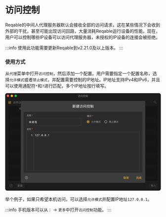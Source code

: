 # 访问控制

Reqable的中间人代理服务器默认会接收全部的访问请求，这在某些情况下会收到外部的干扰，甚至可能出现访问回路，大量消耗Reqable运行设备的性能。现在，用户可以控制哪些IP设备可以访问代理服务器，未授权的IP设备的连接会被拒绝。

:::info
使用此功能需要更新Reqable到v2.21.0及以上版本。
:::

### 使用方式

从`代理`菜单中打开`访问控制`，然后添加一个配置。用户需要指定一个配置名称，选择`允许模式`或者`禁止模式`，并配置需要控制的IP地址。IP地址支持IPv4和IPv6，并且可以使用通配符`*`和`?`进行匹配，多个IP地址按行填写。

![](arts/access-control_01.png)

举个例子，如果只希望本机访问，可以选择`允许模式`并配置IP地址`127.0.0.1`。

:::info
手机版本可以从`⋮` -> `更多`中打开`访问控制`功能。
:::